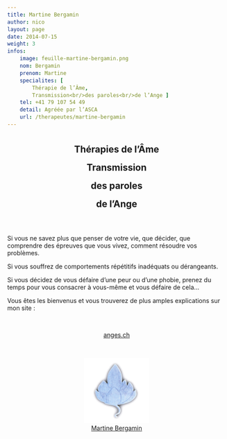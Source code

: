 ```yaml
---
title: Martine Bergamin
author: nico
layout: page
date: 2014-07-15
weight: 3
infos:
    image: feuille-martine-bergamin.png
    nom: Bergamin
    prenom: Martine
    specialites: [
        Thérapie de l’Âme,
        Transmission<br/>des paroles<br/>de l’Ange ]
    tel: +41 79 107 54 49
    detail: Agréée par l’ASCA
    url: /therapeutes/martine-bergamin
---
```


<h2 style="text-align: center; line-height: 2em;">
Thérapies de l’Âme<br />
Transmission<br />
des paroles<br />
de l’Ange
</h2>

&nbsp;

Si vous ne savez plus que penser de votre vie, que décider, que comprendre des épreuves que vous vivez, comment résoudre vos problèmes.

Si vous souffrez de comportements répétitifs inadéquats ou dérangeants.

Si vous décidez de vous défaire d’une peur ou d’une phobie, prenez du temps pour vous consacrer à vous-même et vous défaire de cela...

Vous êtes les bienvenus et vous trouverez de plus amples explications sur mon site :

&nbsp;

<p style="text-align: center;">
<a title="anges.ch" href="http://anges.ch">anges.ch</a>
</p>

&nbsp;

<p style="text-align: center;">
<a href="http://anges.ch" target="_blank"><img class="aligncenter size-thumbnail wp-image-220" src="./images/feuille_martine_bergamin-150x150.png" alt="feuille_martine_bergamin" width="150" height="150" /><br /> Martine Bergamin</a>
</p>
